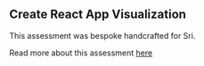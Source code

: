 ## Create React App Visualization

This assessment was bespoke handcrafted for Sri.

Read more about this assessment [here](https://react.eogresources.com)
